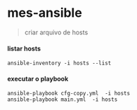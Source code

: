 # mes-ansible

> criar arquivo de hosts

#### listar hosts

```shell
ansible-inventory -i hosts --list
```

#### executar o playbook

```shell
ansible-playbook cfg-copy.yml  -i hosts
ansible-playbook main.yml  -i hosts
```
